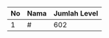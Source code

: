 | No | Nama            | Jumlah Level |
|----|-----------------|--------------|
| 1  | #    |    602        |

